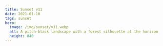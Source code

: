 ```yaml
---
title: Sunset v11
date: 2021-01-10
tags: sunset
hero:
  image: /img/sunset/v11.webp
  alt: A pitch-black landscape with a forest silhouette at the horizon against a fiery-orange sunset that slowly fades to purple-blue.
  height: 840
---
```

